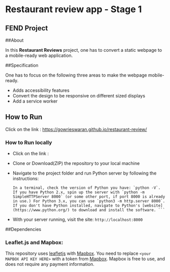 # Restaurant review app - Stage 1

## FEND Project

##About

In this **Restaurant Reviews** project, one has to convert a static webpage to a mobile-ready web application.

##Specification

One has to focus on the following three areas to make the webpage mobile-ready.

- Adds accessibility features  
- Convert the design to be responsive on different sized displays  
- Add a service worker 

## How to Run

Click on the link : https://gowrieswaran.github.io/restaurant-review/

### How to Run locally

 - Click on the link :

 - Clone or Download(ZIP) the repository to your local machine

 - Navigate to the project folder and run Python server by following the instructions:

    ```
    In a terminal, check the version of Python you have: `python -V`. If you have Python 2.x, spin up the server with `python -m SimpleHTTPServer 8000` (or some other port, if port 8000 is already in use.) For Python 3.x, you can use `python3 -m http.server 8000`. If you don't have Python installed, navigate to Python's [website](https://www.python.org/) to download and install the software. ```

 -  With your server running, visit the site: `http://localhost:8000`

##Dependencies

### Leaflet.js and Mapbox:

This repository uses [leafletjs](https://leafletjs.com/) with [Mapbox](https://www.mapbox.com/). You need to replace `<your MAPBOX API KEY HERE>` with a token from [Mapbox](https://www.mapbox.com/). Mapbox is free to use, and does not require any payment information. 




